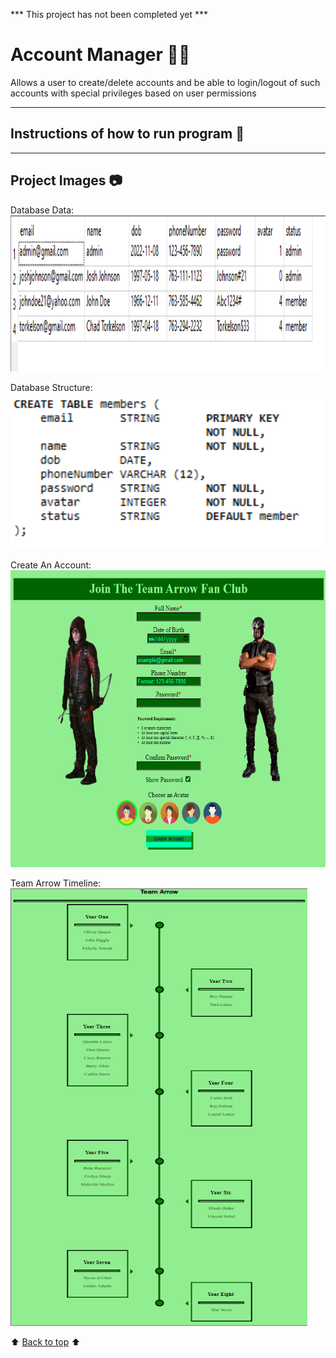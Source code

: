 *** This project has not been completed yet ***

# Account Manager :raising_hand_man:
Allows a user to create&sol;delete accounts and be able to login&sol;logout of such accounts with special privileges based on user permissions

---
<!-- instructions section -->
## Instructions of how to run program :scroll:

---
<!-- project images section -->
## Project Images :camera:
Database Data:<br>
<img width="700" height="250" alt="Database Structure" src="https://github.com/JoshMJohnson/Portfolio-Josh-Johnson/blob/main/Account_Manager/Images/Database_Data.png">

Database Structure:<br>
<img width="700" height="250" alt="Database Structure" src="https://github.com/JoshMJohnson/Portfolio-Josh-Johnson/blob/main/Account_Manager/Images/Database_Structure.png">

Create An Account:<br>
<img width="700" height="475" alt="Create Account Page" src="https://github.com/JoshMJohnson/Portfolio-Josh-Johnson/blob/main/Account_Manager/Images/Create_Account.png">

Team Arrow Timeline:<br>
<img width="475" height="700" alt="Team Arrow Timeline" src="https://github.com/JoshMJohnson/Portfolio-Josh-Johnson/blob/main/Account_Manager/Images/Timeline.png">

<!-- footer section -->
:arrow_up: [Back to top](#account-manager-raising_hand_man) :arrow_up: